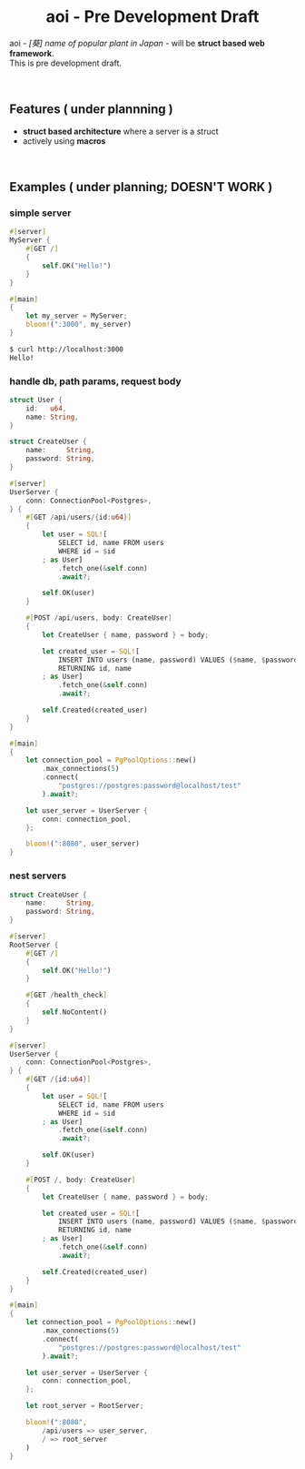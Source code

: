 <div align="center">
    <h1>aoi - Pre Development Draft</h1>
</div>

aoi *- [葵] name of popular plant in Japan -* will be **struct based web framework**.\
This is pre development draft.

<br/>

## Features ( under plannning )
- **struct based architecture** where a server is a struct
- actively using **macros**

<br/>

## Examples ( under planning; DOESN'T WORK )

### simple server
```rust
#[server]
MyServer {
    #[GET /]
    {
        self.OK("Hello!")
    }
}

#[main]
{
    let my_server = MyServer;
    bloom!(":3000", my_server)
}
```
```sh
$ curl http://localhost:3000
Hello!
```

### handle db, path params, request body
```rust
struct User {
    id:   u64,
    name: String,
}

struct CreateUser {
    name:     String,
    password: String,
}

#[server]
UserServer {
    conn: ConnectionPool<Postgres>,
} {
    #[GET /api/users/{id:u64}]
    {
        let user = SQL![
            SELECT id, name FROM users
            WHERE id = $id
        ; as User]
            .fetch_one(&self.conn)
            .await?;

        self.OK(user)
    }

    #[POST /api/users, body: CreateUser]
    {
        let CreateUser { name, password } = body;

        let created_user = SQL![
            INSERT INTO users (name, password) VALUES ($name, $password)
            RETURNING id, name
        ; as User]
            .fetch_one(&self.conn)
            .await?;

        self.Created(created_user)
    }
}

#[main]
{
    let connection_pool = PgPoolOptions::new()
        .max_connections(5)
        .connect(
            "postgres://postgres:password@localhost/test"
        ).await?;

    let user_server = UserServer {
        conn: connection_pool,
    };

    bloom!(":8080", user_server)
}
```

### nest servers
```rust
struct CreateUser {
    name:     String,
    password: String,
}

#[server]
RootServer {
    #[GET /]
    {
        self.OK("Hello!")
    }

    #[GET /health_check]
    {
        self.NoContent()
    }
}

#[server]
UserServer {
    conn: ConnectionPool<Postgres>,
} {
    #[GET /{id:u64}]
    {
        let user = SQL![
            SELECT id, name FROM users
            WHERE id = $id
        ; as User]
            .fetch_one(&self.conn)
            .await?;

        self.OK(user)
    }

    #[POST /, body: CreateUser]
    {
        let CreateUser { name, password } = body;

        let created_user = SQL![
            INSERT INTO users (name, password) VALUES ($name, $password)
            RETURNING id, name
        ; as User]
            .fetch_one(&self.conn)
            .await?;

        self.Created(created_user)
    }
}

#[main]
{
    let connection_pool = PgPoolOptions::new()
        .max_connections(5)
        .connect(
            "postgres://postgres:password@localhost/test"
        ).await?;

    let user_server = UserServer {
        conn: connection_pool,
    };

    let root_server = RootServer;

    bloom!(":8080",
        /api/users => user_server,
        / => root_server
    )
}
```
